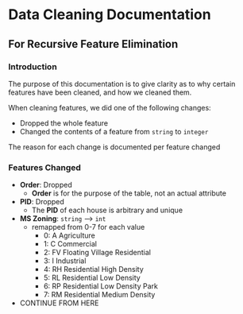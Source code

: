 # Data Cleaning Documentation
## For Recursive Feature Elimination

### Introduction 
The purpose of this documentation is to give clarity as to
why certain features have been cleaned, and how we cleaned them.

When cleaning features, we did one of the following changes:
- Dropped the whole feature
- Changed the contents of a feature from `string` to `integer`

The reason for each change is documented per feature changed

### Features Changed
- **Order**: Dropped
  - **Order** is for the purpose of the table, not an actual attribute
- **PID**: Dropped
  - The **PID** of each house is arbitrary and unique
- **MS Zoning**: `string` --> `int`
  - remapped from 0-7 for each value
    - 0: A	Agriculture
    - 1: C	Commercial
    - 2: FV	Floating Village Residential
    - 3: I	Industrial
    - 4: RH	Residential High Density
    - 5: RL	Residential Low Density
    - 6: RP	Residential Low Density Park 
    - 7: RM	Residential Medium Density
- CONTINUE FROM HERE